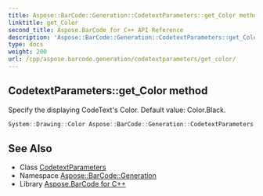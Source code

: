 ```yaml
---
title: Aspose::BarCode::Generation::CodetextParameters::get_Color method
linktitle: get_Color
second_title: Aspose.BarCode for C++ API Reference
description: 'Aspose::BarCode::Generation::CodetextParameters::get_Color method. Specify the displaying CodeText''s Color. Default value: Color.Black in C++.'
type: docs
weight: 200
url: /cpp/aspose.barcode.generation/codetextparameters/get_color/
---
```

## CodetextParameters::get_Color method


Specify the displaying CodeText's Color. Default value: Color.Black.

```cpp
System::Drawing::Color Aspose::BarCode::Generation::CodetextParameters::get_Color() const
```

## See Also

* Class [CodetextParameters](../)
* Namespace [Aspose::BarCode::Generation](../../)
* Library [Aspose.BarCode for C++](../../../)
